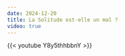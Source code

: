 ```yaml
---
date: 2024-12-20
title: La Solitude est-elle un mal ?
video: true
---
```



{{< youtube Y8y5thhbbnY >}}
